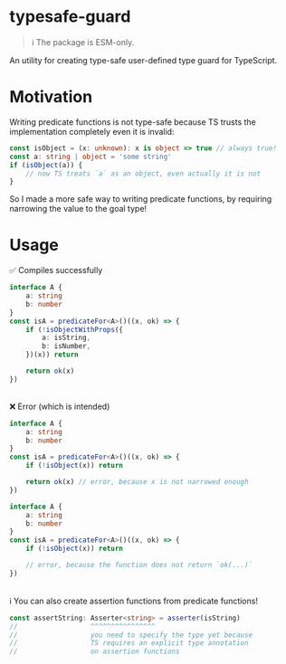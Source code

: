 # typesafe-guard
> :information_source: The package is ESM-only.

An utility for creating type-safe user-defined type guard for TypeScript.

# Motivation
Writing predicate functions is not type-safe because TS trusts the implementation completely even it is invalid:
```ts
const isObject = (x: unknown): x is object => true // always true!
const a: string | object = 'some string'
if (isObject(a)) {
	// now TS treats `a` as an object, even actually it is not
}
```
So I made a more safe way to writing predicate functions,
by requiring narrowing the value to the goal type!

# Usage
:white_check_mark: Compiles successfully
```ts
interface A {
	a: string
	b: number
}
const isA = predicateFor<A>()((x, ok) => {
	if (!isObjectWithProps({
		a: isString,
		b: isNumber,
	})(x)) return

	return ok(x)
})
```
\
:x: Error (which is intended)
```ts
interface A {
	a: string
	b: number
}
const isA = predicateFor<A>()((x, ok) => {
	if (!isObject(x)) return

	return ok(x) // error, because x is not narrowed enough
})
```
```ts
interface A {
	a: string
	b: number
}
const isA = predicateFor<A>()((x, ok) => {
	if (!isObject(x)) return

	// error, because the function does not return `ok(...)`
})
```
\
:information_source: You can also create assertion functions from predicate functions!
```ts
const assertString: Asserter<string> = asserter(isString)
//                  ^^^^^^^^^^^^^^^^
//                  you need to specify the type yet because
//                  TS requires an explicit type annotation
//                  on assertion functions
```
